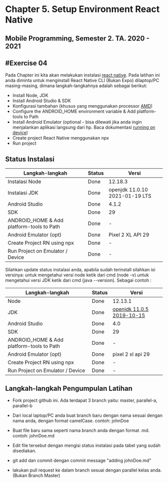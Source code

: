 # Chapter 5. Setup Environment React Native

## Mobile Programming, Semester 2. TA. 2020 - 2021

## #Exercise 04

Pada Chapter ini kita akan melakukan instalasi [react native]. Pada latihan ini anda diminta untuk menginstall React Native CLI (Bukan Expo) dilaptop/PC masing-masing, dimana langkah-langkahnya adalah sebagai berikut:

- Install Node, JDK
- Install Android Studio & SDK
- Konfigurasi tambahan (khusus yang menggunakan processor [AMD])
- Configure the ANDROID_HOME environment variable & Add platform-tools to Path
- Install Android Emulator (optional - bisa dilewati jika anda ingin menjalankan aplikasi langsung dari hp. Baca dokumentasi [running on device])
- Create project React Native menggunakan npx
- Run project

## Status Instalasi

| Langkah-langkah                           | Status | Versi                          |
| ----------------------------------------- | ------ | ------------------------------ |
| Instalasi Node                            |  Done  | 12.18.3                        |
| Instalasi JDK                             |  Done  | openjdk 11.0.10 2021-01-19 LTS |
| Android Studio                            |  Done  | 4.1.2                          |
| SDK                                       |  Done  | 29                             |
| ANDROID_HOME & Add platform-tools to Path |  Done  | -                              |
| Android Emulator (opt)                    |  Done  | Pixel 2 XL API 29              |
| Create Project RN using npx               |  Done  | -                              |
| Run Project on Emulator / Device          |  Done  | -                              |

Silahkan update status instalasi anda, apabila sudah terinstall silahkan isi versinya:
untuk mengetahui versi node ketik dari cmd (node -v) untuk mengetahui versi JDK ketik dari cmd (java --version).
Sebagai contoh :

| Langkah-langkah                           | Status | Versi                       |
| ----------------------------------------- | ------ | --------------------------- |
| Node                                      | Done   | 12.13.1                     |
| JDK                                       | Done   | [openjdk 11.0.5 2019-10-15] |
| Android Studio                            | Done   | 4.0                         |
| SDK                                       | Done   | 29                          |
| ANDROID_HOME & Add platform-tools to Path | Done   | -                           |
| Android Emulator (opt)                    | Done   | pixel 2 xl api 29           |
| Create Project RN using npx               | Done   | -                           |
| Run Project on Emulator / Device          | Done   | -                           |

## Langkah-langkah Pengumpulan Latihan

- Fork project github ini. Ada terdapat 3 branch yaitu: master, parallel-a, parallel-b
- Dari local laptop/PC anda buat branch baru dengan nama sesuai dengan nama anda, dengan format camelCase. contoh: johnDoe
- Buat file baru sama seperti nama branch anda dengan format .md. contoh: johnDoe.md
- Edit file tersebut dengan mengisi status instalasi pada tabel yang sudah disediakan.
- git add dan commit dengan commit message "adding johnDoe.md"
- lakukan pull request ke dalam branch sesuai dengan parallel kelas anda. (Bukan Branch Master)

  [react native]: https://reactnative.dev/docs/environment-setup
  [running on device]: https://reactnative.dev/docs/running-on-device
  [amd]: https://android-developers.googleblog.com/2018/07/android-emulator-amd-processor-hyper-v.html
  [openjdk 11.0.5 2019-10-15]: https://docs.aws.amazon.com/corretto/latest/corretto-11-ug/downloads-list.html
